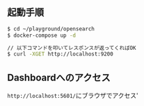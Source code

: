## 起動手順
```sh
$ cd ~/playground/opensearch
$ docker-compose up -d

// 以下コマンドを叩いてレスポンスが返ってくればOK
$ curl -XGET http://localhost:9200
```

## Dashboardへのアクセス
`http://localhost:5601/`にブラウザでアクセス'
